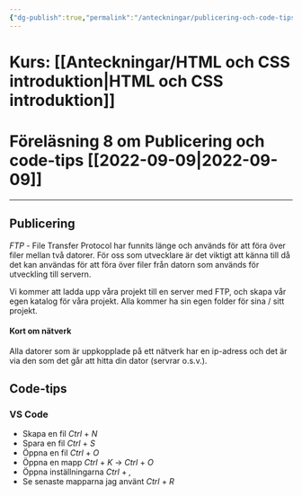 ```yaml
---
{"dg-publish":true,"permalink":"/anteckningar/publicering-och-code-tips/"}
---
```



# Kurs: [[Anteckningar/HTML och CSS introduktion\|HTML och CSS introduktion]]
# Föreläsning 8 om Publicering och code-tips [[2022-09-09\|2022-09-09]]
---

## Publicering
*FTP* - File Transfer Protocol har funnits länge och används för att föra över filer mellan två datorer. För oss som utvecklare är det viktigt att känna till då det kan användas för att föra över filer från datorn som används för utveckling till servern.

Vi kommer att ladda upp våra projekt till en server med FTP, och skapa vår egen katalog för våra projekt. Alla kommer ha sin egen folder för sina / sitt projekt.

#### Kort om nätverk
Alla datorer som är uppkopplade på ett nätverk har en ip-adress och det är via den som det går att hitta din dator (servrar o.s.v.). 

## Code-tips

<div class="transclusion internal-embed is-loaded"><div class="markdown-embed">



### VS Code
- Skapa en fil
*Ctrl* + *N*
- Spara en fil
*Ctrl* + *S*
- Öppna en fil
*Ctrl* + *O*
- Öppna en mapp
*Ctrl* + *K* $\to$ *Ctrl* + *O*
- Öppna inställningarna
*Ctrl* + *,*
- Se senaste mapparna jag använt
*Ctrl* + *R*


</div></div>
